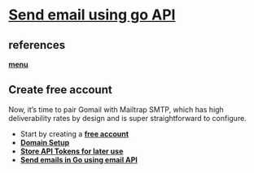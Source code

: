 # **[Send email using go API](./send_email_go_API.md)**

## references

**[menu](../../../../../secrets/mailtrap/menu.md)**

## Create free account

Now, it’s time to pair Gomail with Mailtrap SMTP, which has high deliverability rates by design and is super straightforward to configure.

- Start by creating a **[free account](https://mailtrap.io/register/signup)**
- **[Domain Setup](./domain_setup.md)**
- **[Store API Tokens for later use](./api_token.md)**
- **[Send emails in Go using email API](./send_email_go_API.md)**
